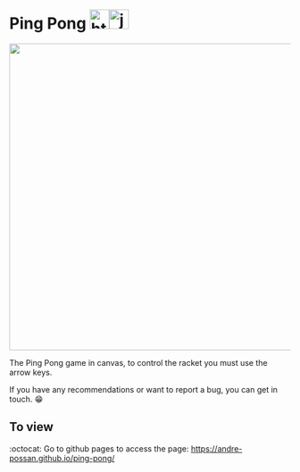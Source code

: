 # Ping Pong <img aling="center" alt="html" height="35" width="35" src="https://cdn.jsdelivr.net/gh/devicons/devicon/icons/html5/html5-plain.svg"><img aling="center" alt="js" height="35" width="35" src="https://cdn.jsdelivr.net/gh/devicons/devicon/icons/javascript/javascript-plain.svg">

<img width="550px" src="https://user-images.githubusercontent.com/85946447/182909793-864d6c08-bd51-479c-8fa1-26baf208d792.gif">

The Ping Pong game in canvas, to control the racket you must use the arrow keys. 

If you have any recommendations or want to report a bug, you can get in touch.  :grin:

## To view

:octocat: Go to github pages to access the page: <a href="https://andre-possan.github.io/ping-pong/" target="_blank">https://andre-possan.github.io/ping-pong/</a>
